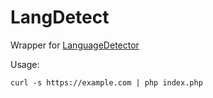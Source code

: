 # LangDetect

Wrapper for [LanguageDetector](https://github.com/crodas/LanguageDetector)

Usage:

```
curl -s https://example.com | php index.php
```
